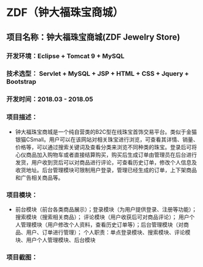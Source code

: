 # ZDF（钟大福珠宝商城）
## 项目名称：钟大福珠宝商城(ZDF Jewelry Store)

### 开发环境：Eclipse + Tomcat 9 + MySQL

### 技术选型： Servlet + MySQL + JSP + HTML + CSS + Jquery + Bootstrap

### 开发时间：2018.03 - 2018.05

### 项目描述：

* 钟大福珠宝商城是一个纯自营类的B2C型在线珠宝首饰交易平台。类似于金猫银猫CSmall。用户可以在该网站对相关珠宝进行浏览，可查看其详情、销量、价格等，可以通过搜索关键词及查看分类来浏览不同种类的珠宝。登录后可将心仪商品加入购物车或者直接结算购买，购买后生成订单由管理员在后台进行发货，用户收到货后可以对商品进行评论，可查看历史订单，修改个人信息及收货地址。后台管理模块可限制用户登录，管理已经生成的订单，上下架商品和广告相关商品等。

### 项目模块：
* 前台模块（前台各类商品展示）；登录模块（为用户提供登录、注册等功能）；搜索模块（搜索相关商品）；
评论模块（用户收获后可对商品评论）； 用户个人管理模块（用户修改个人资料，查看历史订单等）；后台管理模块（对商品、用户、订单进行管理）；
个人职责：单点登录模块、搜索模块、评论模块、用户个人管理模块、后台模块

### 项目截图：
   
	 
